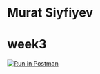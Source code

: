 # Murat Siyfiyev
# week3

[![Run in Postman](https://run.pstmn.io/button.svg)](https://app.getpostman.com/run-collection/d211d48ab9dc9045ca33)